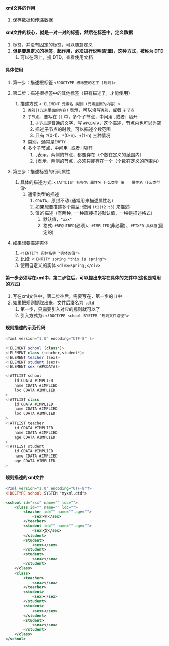 


#### xml文件的作用
1. 保存数据和传递数据




#### xml文件的核心，就是一对一对的标签，然后在标签中，定义数据
1. 标签，并没有固定的标签，可以随意定义
2. **但是要想定义的标签，起作用，必须进行说明(配置)，这种方式，被称为 DTD**
   1. 可以在网上，搜 DTD，查看使用文档


#### 具体使用
1. 第一步：描述根标签 `<!DOCTYPE 根标签的名字 [规则]>`
2. 第二步：描述根标签中的其他标签（只有描述了，才能使用）
   1. 描述方式 `<!ELEMENT 元素名 类别|(元素里面的内容) >`
      1. `类别|(元素里面的内容)` 表示，可以填写`类别`，或者 `子节点`
      2. `子节点`，要写在 `()` 中，多个子节点，中间用 `,`或者`|` 隔开
         1. `子节点`是普通的文字，写 `#PCDATA`，这个描述，节点内也可以为空
         2. 描述子节点的时候，可以描述个数范围
         3. 只有 `?`(0-1)、`*`(0-n)、`+`(1-n) 三种情况
      3. 类别，通常是`EMPTY`
      4. 多个子节点，中间用 `,`或者`|` 隔开
         1. `,`表示，两侧的节点，都要存在（个数在定义的范围内）
         2. `|`表示，两侧的节点，必须只能存在一个（个数在定义的范围内）
3. 第三步：描述标签的行间属性
   1. 具体的描述方式: `<!ATTLIST 标签名 属性名 什么类型 值   属性名 什么类型 值>`
	  1. 通常类型的描述
		 1. `CDATA`，原封不动 (通常用来描述属性名)
		 2. 如果想要描述多个类型: 使用 `(t1|t2|t3)` 来描述
		 3. 值的描述（有两种，一种直接描述默认值，一种是描述格式）
			1. 默认值，`"xxx"`
			2. 格式: `#REQUIRED`(必须)、`#IMPLIED`(非必需)、`#FIXED 具体值`(固定的)

4. 如果想要描述实体
   1. `<!ENTITY 实体名字 "实体的值">`
   2. 比如: `<!ENTITY spring "this is spring">`
   3. 使用自定义的实体 `<div>&spring;</div>`


#### 第一步必须写在xml中，第二步往后，可以提出来写在具体的文件中(这也是常用的方式)
1. 写在xml文件中，第二步往后，需要写在，第一步的`[]`中
2. 如果把规则提取出来，文件后缀名为 `.dtd`
   1. 第一步，只需要引入对应的规则就可以了
   2. 引入方式为: `<!DOCTYPE school SYSTEM "规则文件路径">`


#### 规则描述的示范代码
```js
<?xml version="1.0" encoding="UTF-8" ?>

<!ELEMENT school (class*)>
<!ELEMENT class (teacher,student*)>
<!ELEMENT teacher (sex)>
<!ELEMENT student (sex)>
<!ELEMENT sex (#PCDATA)>

<!ATTLIST school
    id CDATA #IMPLIED
    name CDATA #IMPLIED
    loc CDATA #IMPLIED
>
<!ATTLIST class
    id CDATA #IMPLIED
    name CDATA #IMPLIED
    loc CDATA #IMPLIED
>
<!ATTLIST teacher
    id CDATA #IMPLIED
    name CDATA #IMPLIED
    age CDATA #IMPLIED
>
<!ATTLIST student
    id CDATA #IMPLIED
    name CDATA #IMPLIED
    age CDATA #IMPLIED
>
```



#### 规则描述的xml文件
```xml
<?xml version="1.0" encoding="UTF-8"?>
<!DOCTYPE school SYSTEM "myxml.dtd">

<school id="xxx" name="" loc="">
    <class id="" name="" loc="">
        <teacher id="" name="" age="">
            <sex>男</sex>
        </teacher>
        <student id="" name="" age="">
            <sex>女</sex>
        </student>
        <student>
            <sex></sex>
        </student>
        <student>
            <sex></sex>
        </student>
    </class>
    <class>
        <teacher>
            <sex></sex>
        </teacher>
        <student>
            <sex></sex>
        </student>
        <student>
            <sex></sex>
        </student>
        <student>
            <sex></sex>
        </student>
    </class>
</school>
```

